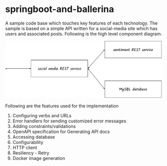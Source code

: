 # springboot-and-ballerina

A sample code base which touches key features of each technology. The sample is based on a simple API written for a social-media site which has users and associated posts. Following is the high level component diagram.

<img src="springboot-and-ballerina.png" alt="drawing" width='500'/>

Following are the features used for the implementation

1. Configuring verbs and URLs
2. Error handlers for sending customized error messages
3. Adding constraints/validations
4. OpenAPI specification for Generating API docs
5. Accessing database
6. Configurability
7. HTTP client 
8. Resiliency - Retry
9. Docker image generation
